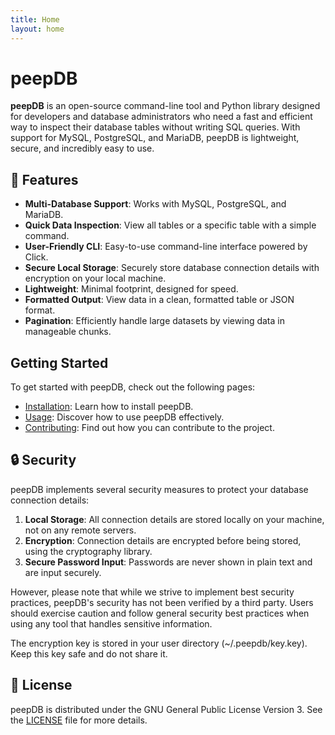 ```yaml
---
title: Home
layout: home
---
```


# peepDB

**peepDB** is an open-source command-line tool and Python library designed for developers and database administrators who need a fast and efficient way to inspect their database tables without writing SQL queries. With support for MySQL, PostgreSQL, and MariaDB, peepDB is lightweight, secure, and incredibly easy to use.

## 🚀 Features

- **Multi-Database Support**: Works with MySQL, PostgreSQL, and MariaDB.
- **Quick Data Inspection**: View all tables or a specific table with a simple command.
- **User-Friendly CLI**: Easy-to-use command-line interface powered by Click.
- **Secure Local Storage**: Securely store database connection details with encryption on your local machine.
- **Lightweight**: Minimal footprint, designed for speed.
- **Formatted Output**: View data in a clean, formatted table or JSON format.
- **Pagination**: Efficiently handle large datasets by viewing data in manageable chunks.

## Getting Started

To get started with peepDB, check out the following pages:

- [Installation](installation.html): Learn how to install peepDB.
- [Usage](usage.html): Discover how to use peepDB effectively.
- [Contributing](contributing.html): Find out how you can contribute to the project.

## 🔒 Security

peepDB implements several security measures to protect your database connection details:

1. **Local Storage**: All connection details are stored locally on your machine, not on any remote servers.
2. **Encryption**: Connection details are encrypted before being stored, using the cryptography library.
3. **Secure Password Input**: Passwords are never shown in plain text and are input securely.

However, please note that while we strive to implement best security practices, peepDB's security has not been verified by a third party. Users should exercise caution and follow general security best practices when using any tool that handles sensitive information.

The encryption key is stored in your user directory (~/.peepdb/key.key). Keep this key safe and do not share it.

## 📜 License

peepDB is distributed under the GNU General Public License Version 3. See the [LICENSE](https://github.com/evangelosmeklis/peepdb/blob/main/LICENSE) file for more details.
